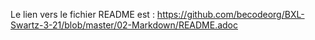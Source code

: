 Le lien vers le fichier README est : 
https://github.com/becodeorg/BXL-Swartz-3-21/blob/master/02-Markdown/README.adoc
